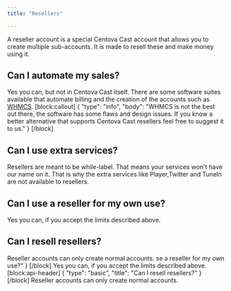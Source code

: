 ```yaml
---
title: "Resellers"

---
```

A reseller account is a special Centova Cast account that allows you to create multiple sub-accounts. It is made to resell these and make money using it. 

## Can I automate my sales?

Yes you can, but not in Centova Cast itself. There are some software suites available that automate billing and the creation of the accounts such as [WHMCS](https://whmcs.com). 
[block:callout]
{
  "type": "info",
  "body": "WHMCS is not the best out there, the software has some flaws and design issues. If you know a better alternative that supports Centova Cast resellers feel free to suggest it to us."
}
[/block]


## Can I use extra services?

Resellers are meant to be while-label. That means your services won't have our name on it. That is why the extra services like Player,Twitter and TuneIn are not available to resellers.

## Can I use a reseller for my own use?

Yes you can, if you accept the limits described above.

## Can I resell resellers?

Reseller accounts can only create normal accounts.
se a reseller for my own use?"
}
[/block]
Yes you can, if you accept the limits described above.
[block:api-header]
{
  "type": "basic",
  "title": "Can I resell resellers?"
}
[/block]
Reseller accounts can only create normal accounts.
